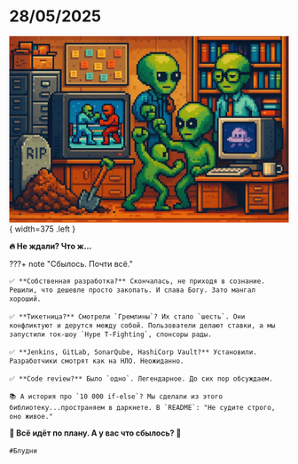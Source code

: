 # 28/05/2025

![ ](<../../assets/img/photo_2025-10-03_09-35-21.jpg>){ width=375 .left }

**🔥 Не ждали? Что ж…**

???+ note "Сбылось. Почти всё."

    ✅ **Собственная разработка?** Скончалась, не приходя в сознание. Решили, что дешевле просто закопать. И слава Богу. Зато мангал хороший.

    ✅ **Тикетница?** Смотрели `Гремлины`? Их стало `шесть`. Они конфликтуют и дерутся между собой. Пользователи делают ставки, а мы запустили ток-шоу `Hype T-Fighting`, спонсоры рады.

    ✅ **Jenkins, GitLab, SonarQube, HashiCorp Vault?** Установили. Разработчики смотрят как на НЛО. Неожиданно. 

    ✅ **Code review?** Было `одно`. Легендарное. До сих пор обсуждаем.

    📚 А история про `10 000 if-else`? Мы сделали из этого библиотеку...пространяем в даркнете. В `README`: "Не судите строго, оно живое."

**🚀 Всё идёт по плану. А у вас что сбылось? 💬**

`#Блудни`